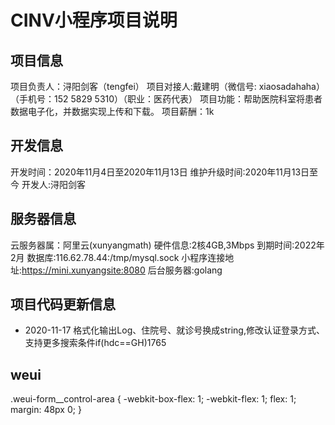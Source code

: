 # CINV小程序项目说明
## 项目信息
项目负责人：浔阳剑客（tengfei）
项目对接人:戴建明（微信号: xiaosadahaha）（手机号：152 5829 5310）（职业：医药代表）
项目功能：帮助医院科室将患者数据电子化，并数据实现上传和下载。
项目薪酬：1k


## 开发信息
开发时间：2020年11月4日至2020年11月13日
维护升级时间:2020年11月13日至今
开发人:浔阳剑客

## 服务器信息
云服务器属：阿里云(xunyangmath)
硬件信息:2核4GB,3Mbps
到期时间:2022年2月
数据库:116.62.78.44:/tmp/mysql.sock
小程序连接地址:https://mini.xunyangsite:8080
后台服务器:golang

## 项目代码更新信息
- 2020-11-17 格式化输出Log、住院号、就诊号换成string,修改认证登录方式、支持更多搜索条件if(hdc==GH)1765



## weui
.weui-form__control-area {
  -webkit-box-flex: 1;
  -webkit-flex: 1;
  flex: 1;
  margin: 48px 0;
}